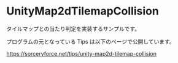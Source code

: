 # UnityMap2dTilemapCollision
タイルマップとの当たり判定を実装するサンプルです。

プログラムの元となっている Tips は以下のページで公開しています。

https://sorceryforce.net/tips/unity-map2d-tilemap-collision


